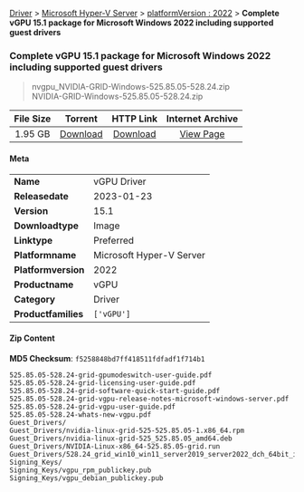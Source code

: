 
[Driver](/README.md)  >  [Microsoft Hyper-V Server](/index/Driver/Microsoft_Hyper-V_Server.md)  >  [platformVersion : 2022](/index/Driver/Microsoft_Hyper-V_Server/2022.md)  >  **Complete vGPU 15.1 package for Microsoft Windows 2022 including supported guest drivers**


###    Complete vGPU 15.1 package for Microsoft Windows 2022 including supported guest drivers

> nvgpu_NVIDIA-GRID-Windows-525.85.05-528.24.zip   
> NVIDIA-GRID-Windows-525.85.05-528.24.zip   


| **File Size** | **Torrent**  | **HTTP Link** | **Internet Archive** |
|:-------------:|:------------:|:-------------:|:--------------------:|
| 1.95 GB |  [Download](https://archive.org/download/nvgpu_NVIDIA-GRID-Windows-525.85.05-528.24.zip_d1jrr9wn/nvgpu_NVIDIA-GRID-Windows-525.85.05-528.24.zip_d1jrr9wn_archive.torrent)       | [Download](https://archive.org/compress/nvgpu_NVIDIA-GRID-Windows-525.85.05-528.24.zip_d1jrr9wn) | [View Page](https://archive.org/details/nvgpu_NVIDIA-GRID-Windows-525.85.05-528.24.zip_d1jrr9wn)       |

#### Meta

<table>
<tr><td><strong>Name</strong></td><td>vGPU Driver</td></tr>
<tr><td><strong>Releasedate</strong></td><td>2023-01-23</td></tr>
<tr><td><strong>Version</strong></td><td>15.1</td></tr>
<tr><td><strong>Downloadtype</strong></td><td>Image</td></tr>
<tr><td><strong>Linktype</strong></td><td>Preferred</td></tr>
<tr><td><strong>Platformname</strong></td><td>Microsoft Hyper-V Server</td></tr>
<tr><td><strong>Platformversion</strong></td><td>2022</td></tr>
<tr><td><strong>Productname</strong></td><td>vGPU</td></tr>
<tr><td><strong>Category</strong></td><td>Driver</td></tr>
<tr><td><strong>Productfamilies</strong></td><td><code>['vGPU']</code></td></tr>
</table>

#### Zip Content

**MD5 Checksum**: `f5258848bd7ff418511fdfadf1f714b1`

```text
525.85.05-528.24-grid-gpumodeswitch-user-guide.pdf
525.85.05-528.24-grid-licensing-user-guide.pdf
525.85.05-528.24-grid-software-quick-start-guide.pdf
525.85.05-528.24-grid-vgpu-release-notes-microsoft-windows-server.pdf
525.85.05-528.24-grid-vgpu-user-guide.pdf
525.85.05-528.24-whats-new-vgpu.pdf
Guest_Drivers/
Guest_Drivers/nvidia-linux-grid-525-525.85.05-1.x86_64.rpm
Guest_Drivers/nvidia-linux-grid-525_525.85.05_amd64.deb
Guest_Drivers/NVIDIA-Linux-x86_64-525.85.05-grid.run
Guest_Drivers/528.24_grid_win10_win11_server2019_server2022_dch_64bit_international.exe
Signing_Keys/
Signing_Keys/vgpu_rpm_publickey.pub
Signing_Keys/vgpu_debian_publickey.pub
```
